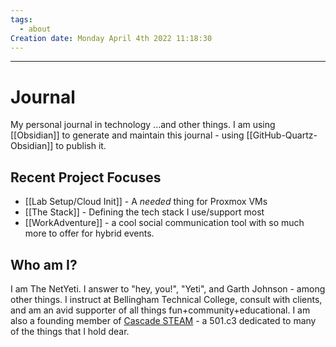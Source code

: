 ```yaml
---
tags:
  - about
Creation date: Monday April 4th 2022 11:18:30
---
```

---
# Journal
My personal journal in technology ...and other things.  I am using [[Obsidian]] to generate and maintain this journal - using [[GitHub-Quartz-Obsidian]] to publish it.

## Recent Project Focuses
- [[Lab Setup/Cloud Init]] - A *needed* thing for Proxmox VMs
- [[The Stack]] - Defining the tech stack I use/support most
- [[WorkAdventure]] - a cool social communication tool with so much more to offer for hybrid events.
## Who am I?
I am The NetYeti. I answer to "hey, you!", "Yeti", and Garth Johnson - among other things.  I instruct at Bellingham Technical College, consult with clients, and am an avid supporter of all things fun+community+educational. I am also a founding member of [Cascade STEAM](https://www.cascadesteam.org) - a 501.c3 dedicated to many of the things that I hold dear.